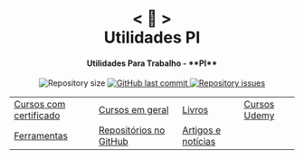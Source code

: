 <h1 align="center">
    < 📖 > <br>
    Utilidades PI
</h1>
  
<h4 align="center">
  Utilidades Para Trabalho - **PI**
</h4>

<p align="center"> 

  <img alt="Repository size" src="https://img.shields.io/github/repo-size/Nerd0000/Meus-Projetos.svg">

  <a href="https://github.com/Nerd0000/Meus-Projetos/commits/master">
    <img alt="GitHub last commit" src="https://img.shields.io/github/last-commit/Nerd0000/Meus-Projetos.svg">
  </a>

  <a href="https://github.com/Nerd0000/Meus-Projetos/issues">
    <img alt="Repository issues" src="https://img.shields.io/github/issues/Nerd0000/Meus-Projetos.svg">
  </a>

</p>


|                                                   |                                              |                                           |                                   |
| ------------------------------------------------- | -------------------------------------------- | ----------------------------------------- | --------------------------------- |
| [Cursos com certificado](./config/Certificado.md) | [Cursos em geral](./config/Geral.md)         | [Livros](./config/Livros.md)              | [Cursos Udemy](./config/Udemy.md) |
| [Ferramentas](./config/Ferramentas.md)            | [Repositórios no GitHub](./config/GitHub.md) | [Artigos e notícias](./config/Artigos.md) |                                   |
